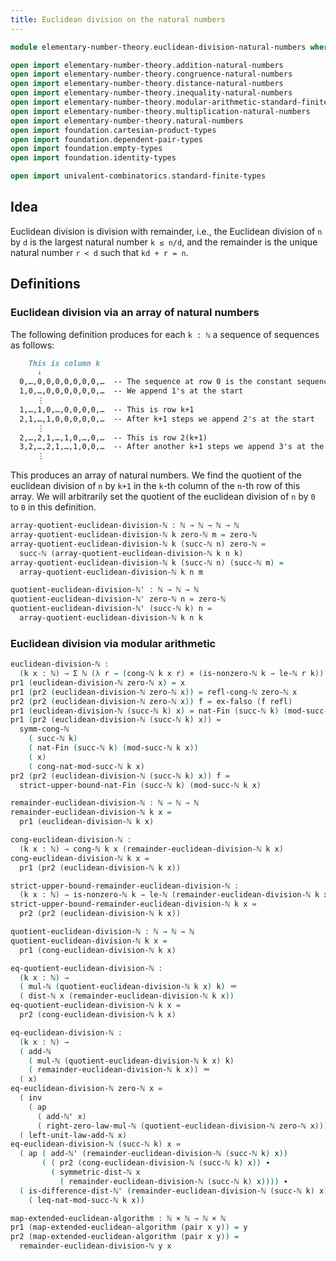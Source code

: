 ```yaml
---
title: Euclidean division on the natural numbers
---
```


```agda
module elementary-number-theory.euclidean-division-natural-numbers where

open import elementary-number-theory.addition-natural-numbers
open import elementary-number-theory.congruence-natural-numbers
open import elementary-number-theory.distance-natural-numbers
open import elementary-number-theory.inequality-natural-numbers
open import elementary-number-theory.modular-arithmetic-standard-finite-types
open import elementary-number-theory.multiplication-natural-numbers
open import elementary-number-theory.natural-numbers
open import foundation.cartesian-product-types
open import foundation.dependent-pair-types
open import foundation.empty-types
open import foundation.identity-types

open import univalent-combinatorics.standard-finite-types
```

## Idea

Euclidean division is division with remainder, i.e., the Euclidean division of `n` by `d` is the largest natural number `k ≤ n/d`, and the remainder is the unique natural number `r < d` such that `kd + r = n`.

## Definitions

### Euclidean division via an array of natural numbers

The following definition produces for each `k : ℕ` a sequence of sequences as follows:

```md
    This is column k
      ↓
  0,…,0,0,0,0,0,0,0,…  -- The sequence at row 0 is the constant sequence
  1,0,…,0,0,0,0,0,0,…  -- We append 1's at the start
      ⋮
  1,…,1,0,…,0,0,0,0,…  -- This is row k+1    
  2,1,…,1,0,0,0,0,0,…  -- After k+1 steps we append 2's at the start
      ⋮
  2,…,2,1,…,1,0,…,0,…  -- This is row 2(k+1)
  3,2,…,2,1,…,1,0,0,…  -- After another k+1 steps we append 3's at the start
      ⋮
```

This produces an array of natural numbers. We find the quotient of the euclidean division of `n` by `k+1` in the `k`-th column of the `n`-th row of this array. We will arbitrarily set the quotient of the euclidean division of `n` by `0` to `0` in this definition.

```agda
array-quotient-euclidean-division-ℕ : ℕ → ℕ → ℕ → ℕ
array-quotient-euclidean-division-ℕ k zero-ℕ m = zero-ℕ
array-quotient-euclidean-division-ℕ k (succ-ℕ n) zero-ℕ =
  succ-ℕ (array-quotient-euclidean-division-ℕ k n k)
array-quotient-euclidean-division-ℕ k (succ-ℕ n) (succ-ℕ m) =
  array-quotient-euclidean-division-ℕ k n m

quotient-euclidean-division-ℕ' : ℕ → ℕ → ℕ
quotient-euclidean-division-ℕ' zero-ℕ n = zero-ℕ
quotient-euclidean-division-ℕ' (succ-ℕ k) n =
  array-quotient-euclidean-division-ℕ k n k
```

### Euclidean division via modular arithmetic

```agda
euclidean-division-ℕ :
  (k x : ℕ) → Σ ℕ (λ r → (cong-ℕ k x r) × (is-nonzero-ℕ k → le-ℕ r k))
pr1 (euclidean-division-ℕ zero-ℕ x) = x
pr1 (pr2 (euclidean-division-ℕ zero-ℕ x)) = refl-cong-ℕ zero-ℕ x
pr2 (pr2 (euclidean-division-ℕ zero-ℕ x)) f = ex-falso (f refl)
pr1 (euclidean-division-ℕ (succ-ℕ k) x) = nat-Fin (succ-ℕ k) (mod-succ-ℕ k x)
pr1 (pr2 (euclidean-division-ℕ (succ-ℕ k) x)) =
  symm-cong-ℕ
    ( succ-ℕ k)
    ( nat-Fin (succ-ℕ k) (mod-succ-ℕ k x))
    ( x)
    ( cong-nat-mod-succ-ℕ k x)
pr2 (pr2 (euclidean-division-ℕ (succ-ℕ k) x)) f =
  strict-upper-bound-nat-Fin (succ-ℕ k) (mod-succ-ℕ k x)

remainder-euclidean-division-ℕ : ℕ → ℕ → ℕ
remainder-euclidean-division-ℕ k x =
  pr1 (euclidean-division-ℕ k x)

cong-euclidean-division-ℕ :
  (k x : ℕ) → cong-ℕ k x (remainder-euclidean-division-ℕ k x)
cong-euclidean-division-ℕ k x =
  pr1 (pr2 (euclidean-division-ℕ k x))

strict-upper-bound-remainder-euclidean-division-ℕ :
  (k x : ℕ) → is-nonzero-ℕ k → le-ℕ (remainder-euclidean-division-ℕ k x) k
strict-upper-bound-remainder-euclidean-division-ℕ k x =
  pr2 (pr2 (euclidean-division-ℕ k x))

quotient-euclidean-division-ℕ : ℕ → ℕ → ℕ
quotient-euclidean-division-ℕ k x =
  pr1 (cong-euclidean-division-ℕ k x)

eq-quotient-euclidean-division-ℕ :
  (k x : ℕ) →
  ( mul-ℕ (quotient-euclidean-division-ℕ k x) k) ＝
  ( dist-ℕ x (remainder-euclidean-division-ℕ k x))
eq-quotient-euclidean-division-ℕ k x =
  pr2 (cong-euclidean-division-ℕ k x)

eq-euclidean-division-ℕ :
  (k x : ℕ) →
  ( add-ℕ
    ( mul-ℕ (quotient-euclidean-division-ℕ k x) k)
    ( remainder-euclidean-division-ℕ k x)) ＝
  ( x)
eq-euclidean-division-ℕ zero-ℕ x =
  ( inv
    ( ap
      ( add-ℕ' x)
      ( right-zero-law-mul-ℕ (quotient-euclidean-division-ℕ zero-ℕ x)))) ∙
  ( left-unit-law-add-ℕ x)
eq-euclidean-division-ℕ (succ-ℕ k) x =
  ( ap ( add-ℕ' (remainder-euclidean-division-ℕ (succ-ℕ k) x))
       ( ( pr2 (cong-euclidean-division-ℕ (succ-ℕ k) x)) ∙
         ( symmetric-dist-ℕ x
           ( remainder-euclidean-division-ℕ (succ-ℕ k) x)))) ∙
  ( is-difference-dist-ℕ' (remainder-euclidean-division-ℕ (succ-ℕ k) x) x
    ( leq-nat-mod-succ-ℕ k x))
```

```agda
map-extended-euclidean-algorithm : ℕ × ℕ → ℕ × ℕ
pr1 (map-extended-euclidean-algorithm (pair x y)) = y
pr2 (map-extended-euclidean-algorithm (pair x y)) =
  remainder-euclidean-division-ℕ y x
```
